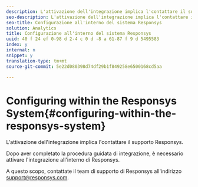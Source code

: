 ```yaml
---
description: L'attivazione dell'integrazione implica l'contattare il supporto Responsys.
seo-description: L'attivazione dell'integrazione implica l'contattare il supporto Responsys.
seo-title: Configurazione all'interno del sistema Responsys
solution: Analytics
title: Configurazione all'interno del sistema Responsys
uuid: 40 f 24 ef 0-98 d 2-4 c 0 d -8 a 61-87 f 9 d 5495583
index: y
internal: n
snippet: y
translation-type: tm+mt
source-git-commit: 5e22d080398d74df29b1f849258e6500168cd5aa

---
```



# Configuring within the Responsys System{#configuring-within-the-responsys-system}

L'attivazione dell'integrazione implica l'contattare il supporto Responsys.

Dopo aver completato la procedura guidata di integrazione, è necessario attivare l'integrazione all'interno di Responsys.

A questo scopo, contattate il team di supporto di Responsys all'indirizzo support@responsys.com.
